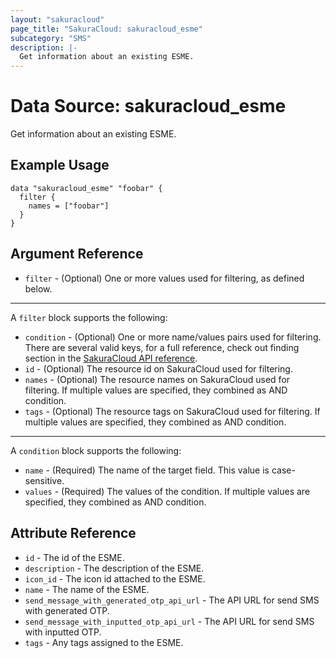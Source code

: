 ```yaml
---
layout: "sakuracloud"
page_title: "SakuraCloud: sakuracloud_esme"
subcategory: "SMS"
description: |-
  Get information about an existing ESME.
---
```


# Data Source: sakuracloud_esme

Get information about an existing ESME.

## Example Usage

```hcl
data "sakuracloud_esme" "foobar" {
  filter {
    names = ["foobar"]
  }
}
```

## Argument Reference

* `filter` - (Optional) One or more values used for filtering, as defined below.

---

A `filter` block supports the following:

* `condition` - (Optional) One or more name/values pairs used for filtering. There are several valid keys, for a full reference, check out finding section in the [SakuraCloud API reference](https://developer.sakura.ad.jp/cloud/api/1.1/).
* `id` - (Optional) The resource id on SakuraCloud used for filtering.
* `names` - (Optional) The resource names on SakuraCloud used for filtering. If multiple values are specified, they combined as AND condition.
* `tags` - (Optional) The resource tags on SakuraCloud used for filtering. If multiple values are specified, they combined as AND condition.

---

A `condition` block supports the following:

* `name` - (Required) The name of the target field. This value is case-sensitive.
* `values` - (Required) The values of the condition. If multiple values are specified, they combined as AND condition.


## Attribute Reference

* `id` - The id of the ESME.
* `description` - The description of the ESME.
* `icon_id` - The icon id attached to the ESME.
* `name` - The name of the ESME.
* `send_message_with_generated_otp_api_url` - The API URL for send SMS with generated OTP.
* `send_message_with_inputted_otp_api_url` - The API URL for send SMS with inputted OTP.
* `tags` - Any tags assigned to the ESME.



